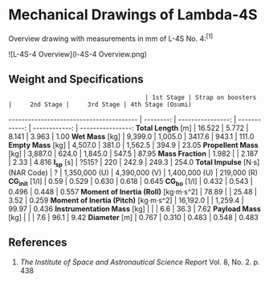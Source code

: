 # Mechanical Drawings of Lambda-4S

Overview drawing with measurements in mm of L-4S No. 4:<sup>[1]</sup>

![L-4S-4 Overview](l-4S-4 Overview.png)

## Weight and Specifications

                                          | 1st Stage | Strap on boosters |     2nd Stage |     3rd Stage | 4th Stage (Osumi)
 ---------------------------------------- | --------: | ----------------: | ------------: | ------------: | ----------------:
 **Total Length** [m]                     |    16.522 |             5.772 |         8.141 |         3.963 |             1.00
 **Wet Mass** [kg]                        |   9,399.0 |           1,005.0 |        3417.6 |         943.1 |            111.0
 **Empty Mass** [kg]                      |   4,507.0 |             381.0 |       1,562.5 |         394.9 |            23.05
 **Propellent Mass** [kg]                 |   3,887.0 |             624.0 |       1,845.0 |         547.5 |            87.95
 **Mass Fraction**                        |     1.982 |                   |         2.187 |          2.33 |            4.816
 **I<sub>sp</sub>** [s]                   |    ?515?  |               220 |         242.9 |         249.3 |            254.0
 **Total Impulse** [N·s]\(NAR Code)       |         ? |     1,350,000 (U) | 4,390,000 (V) | 1,400,000 (U) |       219,000 (R)
 **CG<sub>init</sub>** [1/l]              |    0.59   |             0.529 |         0.630 |        0.618  |            0.645
 **CG<sub>bo</sub>** [1/l]                |     0.432 |             0.543 |         0.496 |         0.448 |            0.557
 **Moment of Inertia (Roll)** [kg·m·s^2]  |     78.89 |                   |         25.48 |          3.52 |            0.259
 **Moment of Inertia (Pitch)** [kg·m·s^2] |  16,192.0 |                   |       1,259.4 |         99.97 |            0.436
 **Instrumentation Mass** [kg]            |           |                   |           6.6 |          36.3 |            7.62
 **Payload Mass** [kg]                    |           |                   |           7.6 |          96.1 |            9.42
 **Diameter** [m]                         |     0.767 |             0.310 |         0.483 |         0.548 |            0.483


## References

 1. _The Institute of Space and Astronautical Science Report_ Vol. 8, No. 2. p. 438
